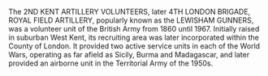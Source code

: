 The 2ND KENT ARTILLERY VOLUNTEERS, later 4TH LONDON BRIGADE, ROYAL FIELD ARTILLERY, popularly known as the LEWISHAM GUNNERS, was a volunteer unit of the British Army from 1860 until 1967. Initially raised in suburban West Kent, its recruiting area was later incorporated within the County of London. It provided two active service units in each of the World Wars, operating as far afield as Sicily, Burma and Madagascar, and later provided an airborne unit in the Territorial Army of the 1950s.
